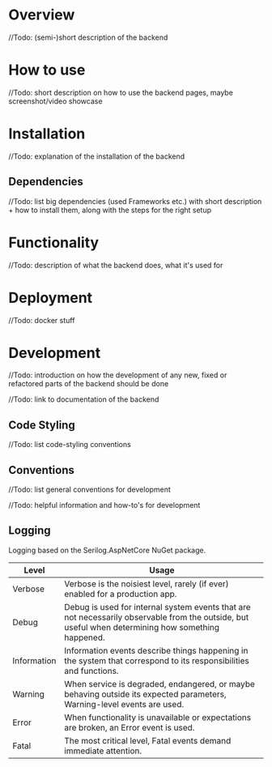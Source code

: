 # Overview
//Todo: (semi-)short description of the backend
# How to use
//Todo: short description on how to use the backend pages, maybe screenshot/video showcase
# Installation
//Todo: explanation of the installation of the backend
## Dependencies
//Todo: list big dependencies (used Frameworks etc.) with short description + how to install them, along with the steps for the right setup
# Functionality
//Todo: description of what the backend does, what it's used for
# Deployment
//Todo: docker stuff
# Development
//Todo: introduction on how the development of any new, fixed or refactored parts of the backend should be done

//Todo: link to documentation of the backend 
## Code Styling
//Todo: list code-styling conventions
## Conventions
//Todo: list general conventions for development

//Todo: helpful information and how-to's for development

## Logging
Logging based on the Serilog.AspNetCore NuGet package.

<table>
   <thead>
      <tr>
         <th>Level</th>
         <th>Usage</th>
      </tr>
   </thead>
   <tbody>
      <tr>
         <td>Verbose</td>
         <td>Verbose is the noisiest level, rarely (if ever) enabled for a production app.</td>
      </tr>
      <tr>
         <td>Debug</td>
         <td>Debug is used for internal system events that are not necessarily observable from the outside, but useful when determining how something happened.</td>
      </tr>
      <tr>
         <td>Information</td>
         <td>Information events describe things happening in the system that correspond to its responsibilities and functions.</td>
      </tr>
      <tr>
         <td>Warning</td>
         <td>When service is degraded, endangered, or maybe behaving outside its expected parameters, Warning-level events are used.</td>
      </tr>
      <tr>
         <td>Error</td>
         <td>When functionality is unavailable or expectations are broken, an Error event is used.</td>
      </tr>
      <tr>
         <td>Fatal</td>
         <td>The most critical level, Fatal events demand immediate attention.</td>
      </tr>
   </tbody>
</table>
